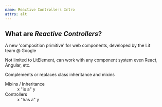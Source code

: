 ```yaml
---
name: Reactive Controllers Intro
attrs: alt
---
```


## What are _Reactive_ _Controllers_?

A new 'composition primitive' for web components, developed by the Lit team @ Google

Not limited to LitElement, can work with any component system even React, Angular, etc.

Complements or replaces class inheritance and mixins

<dl>
  <dt>Mixins / Inheritance</dt> <dd>x "is a" y</dd>
  <dt>Controllers</dt>          <dd>x "has a" y</dd>
</dl>
